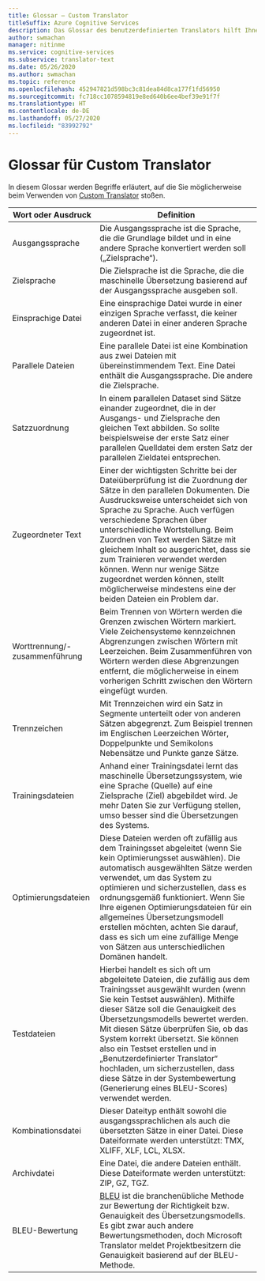 ```yaml
---
title: Glossar – Custom Translator
titleSuffix: Azure Cognitive Services
description: Das Glossar des benutzerdefinierten Translators hilft Ihnen, die in den Artikeln verwendeten Begriffe zu verstehen, während Sie erfahren, wie Sie den Dienst nutzen.
author: swmachan
manager: nitinme
ms.service: cognitive-services
ms.subservice: translator-text
ms.date: 05/26/2020
ms.author: swmachan
ms.topic: reference
ms.openlocfilehash: 452947821d598bc3c81dea84d8ca177f1fd56950
ms.sourcegitcommit: fc718cc1078594819e8ed640b6ee4bef39e91f7f
ms.translationtype: HT
ms.contentlocale: de-DE
ms.lasthandoff: 05/27/2020
ms.locfileid: "83992792"
---
```

# <a name="custom-translator-glossary"></a>Glossar für Custom Translator

In diesem Glossar werden Begriffe erläutert, auf die Sie möglicherweise beim Verwenden von [Custom Translator](https://portal.customtranslator.azure.ai) stoßen.

| **Wort oder Ausdruck**       | **Definition**                                                                                                                                                                                                                                                                                                                                                                                                                                                            |
|--------------------------|---------------------------------------------------------------------------------------------------------------------------------------------------------------------------------------------------------------------------------------------------------------------------------------------------------------------------------------------------------------------------------------------------------------------------------------------------------------------------|
| Ausgangssprache          | Die Ausgangssprache ist die Sprache, die die Grundlage bildet und in eine andere Sprache konvertiert werden soll („Zielsprache“).                                                                                                                                                                                                                                                                                                                                                         |
| Zielsprache          | Die Zielsprache ist die Sprache, die die maschinelle Übersetzung basierend auf der Ausgangssprache ausgeben soll.                                                                                                                                                                                                                                                                                                                                               |
| Einsprachige Datei         | Eine einsprachige Datei wurde in einer einzigen Sprache verfasst, die keiner anderen Datei in einer anderen Sprache zugeordnet ist.                                                                                                                                                                                                                                                                                                                                                                 |
| Parallele Dateien           | Eine parallele Datei ist eine Kombination aus zwei Dateien mit übereinstimmendem Text. Eine Datei enthält die Ausgangssprache. Die andere die Zielsprache.                                                                                                                                                                                                                                                                                                                                         |
| Satzzuordnung       | In einem parallelen Dataset sind Sätze einander zugeordnet, die in der Ausgangs- und Zielsprache den gleichen Text abbilden. So sollte beispielsweise der erste Satz einer parallelen Quelldatei dem ersten Satz der parallelen Zieldatei entsprechen.                                                                                                                                                                                                                               |
| Zugeordneter Text             | Einer der wichtigsten Schritte bei der Dateiüberprüfung ist die Zuordnung der Sätze in den parallelen Dokumenten. Die Ausdrucksweise unterscheidet sich von Sprache zu Sprache. Auch verfügen verschiedene Sprachen über unterschiedliche Wortstellung. Beim Zuordnen von Text werden Sätze mit gleichem Inhalt so ausgerichtet, dass sie zum Trainieren verwendet werden können. Wenn nur wenige Sätze zugeordnet werden können, stellt möglicherweise mindestens eine der beiden Dateien ein Problem dar. |
| Worttrennung/-zusammenführung | Beim Trennen von Wörtern werden die Grenzen zwischen Wörtern markiert. Viele Zeichensysteme kennzeichnen Abgrenzungen zwischen Wörtern mit Leerzeichen. Beim Zusammenführen von Wörtern werden diese Abgrenzungen entfernt, die möglicherweise in einem vorherigen Schritt zwischen den Wörtern eingefügt wurden.                                                                                                                                                                                                  |
| Trennzeichen               | Mit Trennzeichen wird ein Satz in Segmente unterteilt oder von anderen Sätzen abgegrenzt. Zum Beispiel trennen im Englischen Leerzeichen Wörter, Doppelpunkte und Semikolons Nebensätze und Punkte ganze Sätze.                                                                                                                                                                                                                                         |
| Trainingsdateien           | Anhand einer Trainingsdatei lernt das maschinelle Übersetzungssystem, wie eine Sprache (Quelle) auf eine Zielsprache (Ziel) abgebildet wird. Je mehr Daten Sie zur Verfügung stellen, umso besser sind die Übersetzungen des Systems.                                                                                                                                                                                                               |
| Optimierungsdateien             | Diese Dateien werden oft zufällig aus dem Trainingsset abgeleitet (wenn Sie kein Optimierungsset auswählen). Die automatisch ausgewählten Sätze werden verwendet, um das System zu optimieren und sicherzustellen, dass es ordnungsgemäß funktioniert. Wenn Sie Ihre eigenen Optimierungsdateien für ein allgemeines Übersetzungsmodell erstellen möchten, achten Sie darauf, dass es sich um eine zufällige Menge von Sätzen aus unterschiedlichen Domänen handelt.                                                                                 |
| Testdateien            | Hierbei handelt es sich oft um abgeleitete Dateien, die zufällig aus dem Trainingsset ausgewählt wurden (wenn Sie kein Testset auswählen). Mithilfe dieser Sätze soll die Genauigkeit des Übersetzungsmodells bewertet werden. Mit diesen Sätze überprüfen Sie, ob das System korrekt übersetzt. Sie können also ein Testset erstellen und in „Benutzerdefinierter Translator“ hochladen, um sicherzustellen, dass diese Sätze in der Systembewertung (Generierung eines BLEU-Scores) verwendet werden.   |
| Kombinationsdatei               | Dieser Dateityp enthält sowohl die ausgangssprachlichen als auch die übersetzten Sätze in einer Datei. Diese Dateiformate werden unterstützt: TMX, XLIFF, XLF, LCL, XLSX.                                                                                                                                                                                                                                                                                                                       |
| Archivdatei             | Eine Datei, die andere Dateien enthält. Diese Dateiformate werden unterstützt: ZIP, GZ, TGZ.                                                                                                                                                                                                                                                                                                                                                                                                |
| BLEU-Bewertung               | [BLEU](what-is-bleu-score.md) ist die branchenübliche Methode zur Bewertung der Richtigkeit bzw. Genauigkeit des Übersetzungsmodells. Es gibt zwar auch andere Bewertungsmethoden, doch Microsoft Translator meldet Projektbesitzern die Genauigkeit basierend auf der BLEU-Methode.
